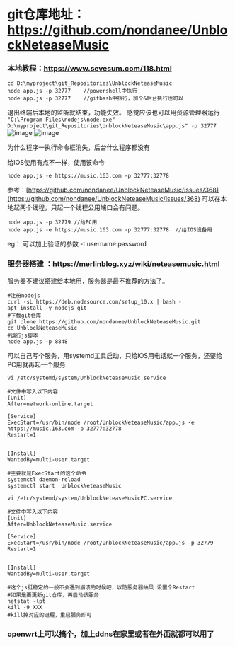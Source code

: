 # git仓库地址：https://github.com/nondanee/UnblockNeteaseMusic

### 本地教程：https://www.sevesum.com/118.html
```
cd D:\myproject\git_Repositories\UnblockNeteaseMusic
node app.js -p 32777 	//powershell中执行
node app.js -p 32777	//gitbash中执行，加个&后台执行也可以
```
退出终端后本地的监听就结束，功能失效。
感觉应该也可以用资源管理器运行
``` "C:\Program Files\nodejs\node.exe" D:\myproject\git_Repositories\UnblockNeteaseMusic\app.js" -p 32777 ```
![image](https://user-images.githubusercontent.com/18462281/113167190-0f92b080-9276-11eb-8dc2-90a89d8eb785.png)
![image](https://user-images.githubusercontent.com/18462281/113167244-1caf9f80-9276-11eb-8f2a-1f93c806ec7d.png)

为什么程序一执行命令框消失，后台什么程序都没有

给IOS使用有点不一样，使用该命令
```
node app.js -e https://music.163.com -p 32777:32778
```
参考：[https://github.com/nondanee/UnblockNeteaseMusic/issues/368](https://github.com/nondanee/UnblockNeteaseMusic/issues/368)
可以在本地起两个线程，只起一个线程公用端口会有问题。
```
node app.js -p 32779 //给PC用
node app.js -e https://music.163.com -p 32777:32778  //给IOS设备用
```

eg： 可以加上验证的参数  -t username:password

### 服务器搭建 ：https://merlinblog.xyz/wiki/neteasemusic.html
服务器不建议搭建给本地用，服务器是最不推荐的方法了。
```
#注册nodejs
curl -sL https://deb.nodesource.com/setup_10.x | bash -
apt install -y nodejs git 
#下载git仓库
git clone https://github.com/nondanee/UnblockNeteaseMusic.git
cd UnblockNeteaseMusic
#运行js脚本
node app.js -p 8848
```
可以自己写个服务，用systemd工具启动，只给IOS用电话就一个服务，还要给PC用就再起一个服务
```
vi /etc/systemd/system/UnblockNeteaseMusic.service

#文件中写入以下内容
[Unit]
After=network-online.target

[Service]
ExecStart=/usr/bin/node /root/UnblockNeteaseMusic/app.js -e https://music.163.com -p 32777:32778
Restart=1


[Install]
WantedBy=multi-user.target

#主要就是ExecStart的这个命令
systemctl daemon-reload
systemctl start  UnblockNeteaseMusic

vi /etc/systemd/system/UnblockNeteaseMusicPC.service

#文件中写入以下内容
[Unit]
After=UnblockNeteaseMusic.service

[Service]
ExecStart=/usr/bin/node /root/UnblockNeteaseMusic/app.js -p 32779
Restart=1


[Install]
WantedBy=multi-user.target

#这个js挺稳定的一般不会遇到崩溃的时候吧，以防服务器抽风 设置个Restart
#如果是要更新git仓库，再启动该服务
netstat -lpt
kill -9 XXX
#kill掉对应的进程，重启服务即可

```

### openwrt上可以搞个，加上ddns在家里或者在外面就都可以用了
